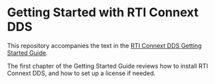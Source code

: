 # Getting Started with RTI Connext DDS 

This repository accompanies the text in the
[RTI Connext DDS Getting Started Guide](https://community.rti.com/static/documentation/connext-dds/current/doc/manuals/connext_dds_professional/getting_started_guide/index.html).

The first chapter of the Getting Started Guide reviews how to install RTI
Connext DDS, and how to set up a license if needed.
